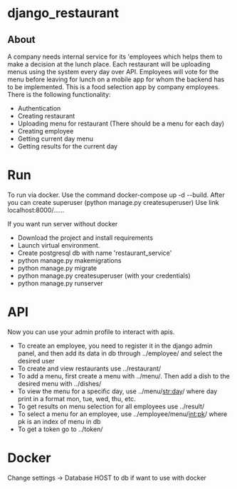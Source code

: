 # django_restaurant
## About
A company needs internal service for its 'employees which helps them to
make a decision at the lunch place. Each restaurant will be uploading menus
using the system every day over API.
Employees will vote for the menu before leaving for lunch on a mobile app
for whom the backend has to be implemented.
This is a food selection app by company employees. There is the following functionality:
- Authentication
- Creating restaurant
- Uploading menu for restaurant (There should be a menu for each day)
- Creating employee
- Getting current day menu
- Getting results for the current day
# Run
To run via docker. Use the command docker-compose up -d --build.
After you can create superuser (python manage.py createsuperuser)
Use link localhost:8000/......

If you want run server without docker
- Download the project and install requirements 
- Launch virtual environment. 
- Create postgresql db with name 'restaurant_service' 
- python manage.py makemigrations
- python manage.py migrate
- python manage.py createsuperuser (with your credentials)
- python manage.py runserver 
# API
Now you can use your admin profile to interact with apis.  
- To create an employee, you need to register it in the django admin panel, and then add its data in db through ../employee/ and select the desired user
- To create and view restaurants use ../restaurant/
- To add a menu, first create a menu with ../menu/. Then add a dish to the desired menu with ../dishes/
- To view the menu for a specific day, use ../menu/<str:day>/ where day print in a format mon, tue, wed, thu, etc.
- To get results on menu selection for all employees use ../result/
- To select a menu for an employee, use ../employee/menu/<int:pk>/ where pk is an index of menu in db
- To get a token go to ../token/
# Docker
 Change settings -> Database HOST to db if want to use with docker

